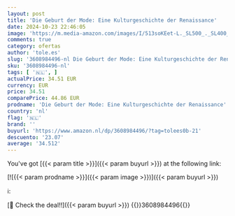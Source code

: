 ```yaml
---
layout: post
title: 'Die Geburt der Mode: Eine Kulturgeschichte der Renaissance'
date: 2024-10-23 22:46:05
image: 'https://m.media-amazon.com/images/I/513soKEet-L._SL500_._SL400_.jpg'
comments: true
category: ofertas
author: 'tole.es'
slug: '3608984496-nl Die Geburt der Mode: Eine Kulturgeschichte der Renaissance'
sku: '3608984496-nl'
tags: [ '🇳🇱', ]
actualPrice: 34.51 EUR
currency: EUR
price: 34.51
comparePrice: 44.86 EUR
prodname: 'Die Geburt der Mode: Eine Kulturgeschichte der Renaissance'
country: 'nl'
flag: '🇳🇱'
brand: ''
buyurl: 'https://www.amazon.nl/dp/3608984496/?tag=tolees0b-21'
descuento: '23.07'
average: '34.512'
---
```


You've got [{{< param title >}}]({{< param buyurl >}}) at the following link:

[![{{< param prodname >}}]({{< param image >}})]({{< param buyurl >}})

ℹ️:


[🛒 Check the deal!!]({{< param buyurl >}})
{{<world>}}3608984496{{</world>}}
